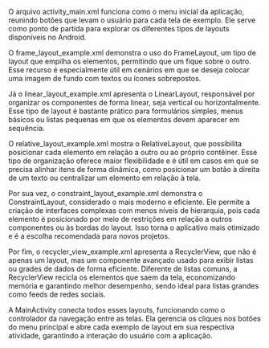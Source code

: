 O arquivo activity_main.xml funciona como o menu inicial da aplicação, reunindo botões que levam o usuário para cada tela de exemplo. Ele serve como ponto de partida para explorar os diferentes tipos de layouts disponíveis no Android.

O frame_layout_example.xml demonstra o uso do FrameLayout, um tipo de layout que empilha os elementos, permitindo que um fique sobre o outro. Esse recurso é especialmente útil em cenários em que se deseja colocar uma imagem de fundo com textos ou ícones sobrepostos.

Já o linear_layout_example.xml apresenta o LinearLayout, responsável por organizar os componentes de forma linear, seja vertical ou horizontalmente. Esse tipo de layout é bastante prático para formulários simples, menus básicos ou listas pequenas em que os elementos devem aparecer em sequência.

O relative_layout_example.xml mostra o RelativeLayout, que possibilita posicionar cada elemento em relação a outro ou ao próprio contêiner. Esse tipo de organização oferece maior flexibilidade e é útil em casos em que se precisa alinhar itens de forma dinâmica, como posicionar um botão à direita de um texto ou centralizar um elemento em relação à tela.

Por sua vez, o constraint_layout_example.xml demonstra o ConstraintLayout, considerado o mais moderno e eficiente. Ele permite a criação de interfaces complexas com menos níveis de hierarquia, pois cada elemento é posicionado por meio de restrições em relação a outros componentes ou às bordas do layout. Isso torna o aplicativo mais otimizado e é a escolha recomendada para novos projetos.

Por fim, o recycler_view_example.xml apresenta a RecyclerView, que não é apenas um layout, mas um componente avançado usado para exibir listas ou grades de dados de forma eficiente. Diferente de listas comuns, a RecyclerView recicla os elementos que saem da tela, economizando memória e garantindo melhor desempenho, sendo ideal para listas grandes como feeds de redes sociais.

A MainActivity conecta todos esses layouts, funcionando como o controlador da navegação entre as telas. Ela gerencia os cliques nos botões do menu principal e abre cada exemplo de layout em sua respectiva atividade, garantindo a interação do usuário com a aplicação.
